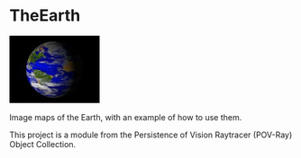 # TheEarth

![Thumbnail](theearth_thumbnail.jpg)

Image maps of the Earth, with an example of how to use them.

This project is a module from the Persistence of Vision Raytracer (POV-Ray) Object Collection.
